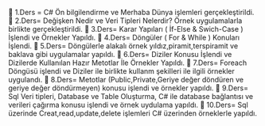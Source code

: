🎈 1.Ders =  C# Ön bilgilendirme ve Merhaba Dünya işlemleri gerçekleştirildi.
🎈 2.Ders=   Değişken Nedir ve Veri Tipleri Nelerdir? Örnek uygulamalarla birlikte gerçekleştirildi.
🎈 3.Ders=   Karar Yapıları ( İf-Else & Swich-Case ) İşlendi ve Örnekler Yapıldı.
🎈 4.Ders=   Döngüler ( For & While ) Konuları İşlendi.
🎈 5.Ders=   Döngülerle alakalı örnek yıldız,piramit,terspiramit ve baklava gibi uygulamalar yapıldı.
🎈 6.Ders=   Diziler Konusu İşlendi ve Dizilerde Kullanılan Hazır Metotlar İle Örnekler Yapıldı.
🎈 7.Ders=   Foreach Döngüsü işlendi ve Diziler ile birlikte kullanm şekilleri ile ilgili örnekler uygulandı.
🎈 8.Ders=   Metotlar (Public,Private,Geriye değer döndüren ve geriye değer döndürmeyen) konusu işlendi ve örnekler yapıldı.
🎈 9.Ders=   Sql Veri tipleri, Database ve Table  Oluşturma, C# ile database bağlantısı ve verileri çağırma konusu işlendi ve örnek uydulama yapıldı.
🎈 10.Ders= Sql üzerinde Creat,read,update,delete işlemleri C# üzerinden örneklerle yapıldı.
